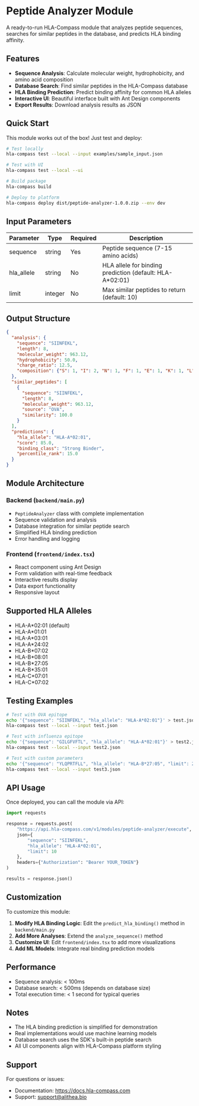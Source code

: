 # Peptide Analyzer Module

A ready-to-run HLA-Compass module that analyzes peptide sequences, searches for similar peptides in the database, and predicts HLA binding affinity.

## Features

- **Sequence Analysis**: Calculate molecular weight, hydrophobicity, and amino acid composition
- **Database Search**: Find similar peptides in the HLA-Compass database
- **HLA Binding Prediction**: Predict binding affinity for common HLA alleles
- **Interactive UI**: Beautiful interface built with Ant Design components
- **Export Results**: Download analysis results as JSON

## Quick Start

This module works out of the box! Just test and deploy:

```bash
# Test locally
hla-compass test --local --input examples/sample_input.json

# Test with UI
hla-compass test --local --ui

# Build package
hla-compass build

# Deploy to platform
hla-compass deploy dist/peptide-analyzer-1.0.0.zip --env dev
```

## Input Parameters

| Parameter | Type | Required | Description |
|-----------|------|----------|-------------|
| sequence | string | Yes | Peptide sequence (7-15 amino acids) |
| hla_allele | string | No | HLA allele for binding prediction (default: HLA-A*02:01) |
| limit | integer | No | Max similar peptides to return (default: 10) |

## Output Structure

```json
{
  "analysis": {
    "sequence": "SIINFEKL",
    "length": 8,
    "molecular_weight": 963.12,
    "hydrophobicity": 50.0,
    "charge_ratio": 12.5,
    "composition": {"S": 1, "I": 2, "N": 1, "F": 1, "E": 1, "K": 1, "L": 1}
  },
  "similar_peptides": [
    {
      "sequence": "SIINFEKL",
      "length": 8,
      "molecular_weight": 963.12,
      "source": "OVA",
      "similarity": 100.0
    }
  ],
  "predictions": {
    "hla_allele": "HLA-A*02:01",
    "score": 85.0,
    "binding_class": "Strong Binder",
    "percentile_rank": 15.0
  }
}
```

## Module Architecture

### Backend (`backend/main.py`)
- `PeptideAnalyzer` class with complete implementation
- Sequence validation and analysis
- Database integration for similar peptide search
- Simplified HLA binding prediction
- Error handling and logging

### Frontend (`frontend/index.tsx`)
- React component using Ant Design
- Form validation with real-time feedback
- Interactive results display
- Data export functionality
- Responsive layout

## Supported HLA Alleles

- HLA-A*02:01 (default)
- HLA-A*01:01
- HLA-A*03:01
- HLA-A*24:02
- HLA-B*07:02
- HLA-B*08:01
- HLA-B*27:05
- HLA-B*35:01
- HLA-C*07:01
- HLA-C*07:02

## Testing Examples

```bash
# Test with OVA epitope
echo '{"sequence": "SIINFEKL", "hla_allele": "HLA-A*02:01"}' > test.json
hla-compass test --local --input test.json

# Test with influenza epitope
echo '{"sequence": "GILGFVFTL", "hla_allele": "HLA-A*02:01"}' > test2.json
hla-compass test --local --input test2.json

# Test with custom parameters
echo '{"sequence": "YLQPRTFLL", "hla_allele": "HLA-B*27:05", "limit": 20}' > test3.json
hla-compass test --local --input test3.json
```

## API Usage

Once deployed, you can call the module via API:

```python
import requests

response = requests.post(
    "https://api.hla-compass.com/v1/modules/peptide-analyzer/execute",
    json={
        "sequence": "SIINFEKL",
        "hla_allele": "HLA-A*02:01",
        "limit": 10
    },
    headers={"Authorization": "Bearer YOUR_TOKEN"}
)

results = response.json()
```

## Customization

To customize this module:

1. **Modify HLA Binding Logic**: Edit the `predict_hla_binding()` method in `backend/main.py`
2. **Add More Analyses**: Extend the `analyze_sequence()` method
3. **Customize UI**: Edit `frontend/index.tsx` to add more visualizations
4. **Add ML Models**: Integrate real binding prediction models

## Performance

- Sequence analysis: < 100ms
- Database search: < 500ms (depends on database size)
- Total execution time: < 1 second for typical queries

## Notes

- The HLA binding prediction is simplified for demonstration
- Real implementations would use machine learning models
- Database search uses the SDK's built-in peptide search
- All UI components align with HLA-Compass platform styling

## Support

For questions or issues:
- Documentation: https://docs.hla-compass.com
- Support: support@alithea.bio